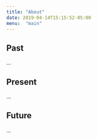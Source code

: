 ```yaml
---
title: "About"
date: 2019-04-14T15:15:52-05:00
menu:  "main"
---
```

## Past
…

## Present
…

## Future
…
